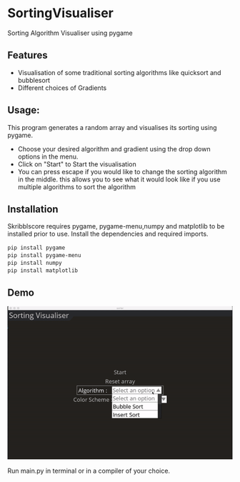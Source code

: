 # SortingVisualiser
Sorting Algorithm Visualiser using pygame

## Features
- Visualisation of some traditional sorting algorithms like quicksort and bubblesort
- Different choices of Gradients

## Usage:
This program generates a random array and visualises its sorting using pygame. 
- Choose your desired algorithm and gradient using the drop down options in the menu.
- Click on "Start" to Start the visualisation
- You can press escape if you would like to change the sorting algorithm in the middle. this allows you to see what it would look like if you use multiple algorithms to sort the algorithm

 ## Installation
Skribblscore requires pygame, pygame-menu,numpy and matplotlib to be installed prior to use.
Install the dependencies and required imports.

```sh
pip install pygame
pip install pygame-menu
pip install numpy
pip install matplotlib
```
## Demo
![Visualiser Demo 1200x800,200 elements](https://github.com/nandanhere/SortingVisualiser/blob/main/demo.gif)


Run main.py in terminal or in a compiler of your choice.
